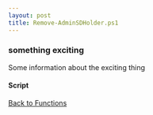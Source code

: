 ```yaml
---
layout: post
title: Remove-AdminSDHolder.ps1
---
```


### something exciting

Some information about the exciting thing

#### Script

<script src="https://gist-it.appspot.com/github.com/BanterBoy/scripts-blog/blob/master/PowerShell/functions/activeDirectory/Remove-AdminSDHolder.ps1"></script>

<a href="/menu/_pages/functions.html">Back to Functions</a>
